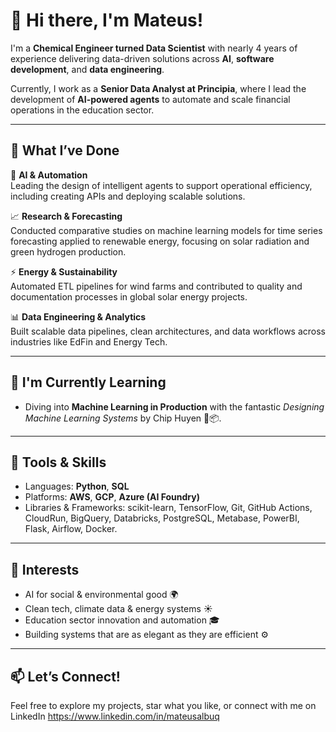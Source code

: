 # 👋 Hi there, I'm Mateus!

I'm a **Chemical Engineer turned Data Scientist** with nearly 4 years of experience delivering data-driven solutions across **AI**, **software development**, and **data engineering**.

Currently, I work as a **Senior Data Analyst at Principia**, where I lead the development of **AI-powered agents** to automate and scale financial operations in the education sector.

---

## 💼 What I’ve Done

🧠 **AI & Automation**  
Leading the design of intelligent agents to support operational efficiency, including creating APIs and deploying scalable solutions.

📈 **Research & Forecasting**  
Conducted comparative studies on machine learning models for time series forecasting applied to renewable energy, focusing on solar radiation and green hydrogen production.

⚡ **Energy & Sustainability**  
Automated ETL pipelines for wind farms and contributed to quality and documentation processes in global solar energy projects.

📊 **Data Engineering & Analytics**  
Built scalable data pipelines, clean architectures, and data workflows across industries like EdFin and Energy Tech.


---

## 🌱 I'm Currently Learning

- Diving into **Machine Learning in Production** with the fantastic *Designing Machine Learning Systems* by Chip Huyen 🚢📦.

---

## 🧰 Tools & Skills

- Languages: **Python**, **SQL**
- Platforms: **AWS**, **GCP**, **Azure (AI Foundry)**
- Libraries & Frameworks: scikit-learn, TensorFlow, Git, GitHub Actions, CloudRun, BigQuery, Databricks, PostgreSQL, Metabase, PowerBI, Flask, Airflow, Docker.

---

## 🌱 Interests

- AI for social & environmental good 🌍  
- Clean tech, climate data & energy systems ☀️
- Education sector innovation and automation 🎓  
- Building systems that are as elegant as they are efficient ⚙️  

---

## 📫 Let’s Connect!

Feel free to explore my projects, star what you like, or connect with me on LinkedIn https://www.linkedin.com/in/mateusalbuq
